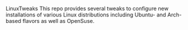 LinuxTweaks
This repo provides several tweaks to configure new installations
of various Linux distributions including Ubuntu- and Arch-based flavors as well as OpenSuse.

